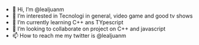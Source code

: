 - 👋 Hi, I’m @lealjuanm
- 👀 I’m interested in Tecnologi in general, video game and good tv shows 
- 🌱 I’m currently learning C++ ans TYpescript
- 💞️ I’m looking to collaborate on project on C++ and javascript
- 📫 How to reach me my twitter is @lealjuanm

<!---
lealjuanm/lealjuanm is a ✨ special ✨ repository because its `README.md` (this file) appears on your GitHub profile.
You can click the Preview link to take a look at your changes.
--->
